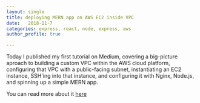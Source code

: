 ```yaml
---
layout: single
title: deploying MERN app on AWS EC2 inside VPC
date:   2018-11-7
categories: express, react, node, express, aws
author_profile: true

---
```


Today I published my first tutorial on Medium, covering a big-picture aproach to building a custom VPC within the AWS cloud platform, configuring that VPC with a public-facing subnet, instantiating an EC2 instance, SSH'ing into that instance, and configuring it with Nginx, Node.js, and spinning up a simple MERN app.

You can read more about it [here](https://medium.com/@davideliason/spinning-up-mern-app-on-ec2-with-vpc-5c3bcbede4a6)